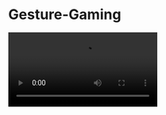 # Gesture-Gaming

![Game Process](https://user-images.githubusercontent.com/33444220/114317468-de439b80-9b25-11eb-98bb-2a765b4438f5.mp4)

